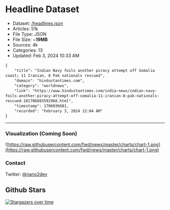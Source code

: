 # Headline Dataset

- Dataset: [/headlines.json](https://raw.githubusercontent.com/fwd/news/master/headlines.json) 
- Articles: 51k
- File Type: JSON
- File Size: ~**19MB**
- Sources: 4k
- Categories: 13
- Updated: Feb 3, 2024 10:33 AM

```
{
    "title": "Indian Navy foils another piracy attempt off Somalia coast; 11 Iranian, 8 Pak nationals rescued",
    "domain": "hindustantimes.com",
    "category": "worldnews",
    "link": "https://www.hindustantimes.com/india-news/indian-navy-foils-another-piracy-attempt-off-somalia-11-iranian-8-pak-nationals-rescued-101706883592968.html",
    "timestamp": 1706936681,
    "recorded": "February 3, 2024 12:04 AM"
}
```

---

### Visualization (Coming Soon)

![https://raw.githubusercontent.com/fwd/news/master/charts/chart-1.png](https://raw.githubusercontent.com/fwd/news/master/charts/chart-1.png)

### Contact 

Twitter: [@nano2dev](https://twitter.com/nano2dev)

## Github Stars

[![Stargazers over time](https://starchart.cc/fwd/news.svg)](https://starchart.cc/fwd/news)
